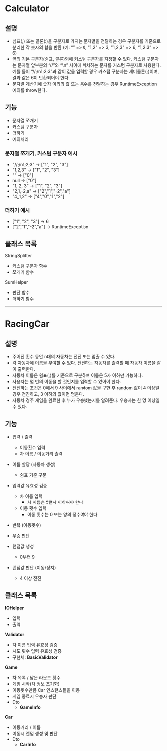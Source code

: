 # Calculator
## 설명
- 쉼표(,) 또는 콜론(:)을 구분자로 가지는 문자열을 전달하는 경우 구분자를 기준으로 분리한 각 숫자의 합을 반환 (예: “” => 0, "1,2" => 3, "1,2,3" => 6, “1,2:3” => 6)
- 앞의 기본 구분자(쉼표, 콜론)외에 커스텀 구분자를 지정할 수 있다. 커스텀 구분자는 문자열 앞부분의 “//”와 “\n” 사이에 위치하는 문자를 커스텀 구분자로 사용한다. 예를 들어 “//;\n1;2;3”과 같이 값을 입력할 경우 커스텀 구분자는 세미콜론(;)이며, 결과 값은 6이 반환되어야 한다.
- 문자열 계산기에 숫자 이외의 값 또는 음수를 전달하는 경우 RuntimeException 예외를 throw한다.


## 기능
- 문자열 쪼개기
- 커스텀 구분자
- 더하기
- 예외처리

### 문자열 쪼개기, 커스텀 구분자 예시
- "//;\n1;2;3" -> ["1", "2", "3"]
- "1,2,3" -> ["1", "2", "3"]
- "" -> ["0"]
- null -> ["0"]
- "1, 2, 3" -> ["1", "2", "3"]
- "2,1,-2,a" -> ["2","1","-2","a"]
- "4,,1,2" -> ["4","0","1","2"]

### 더하기 예시
- ["1", "2", "3"] -> 6
- ["2","1","-2","a"] -> RuntimeException

## 클래스 목록
StringSplitter
- 커스텀 구분자 함수
- 쪼개기 함수

SumHelper
- 판단 함수
- 더하기 함수

---
# RacingCar
## 설명
- 주어진 횟수 동안 n대의 자동차는 전진 또는 멈출 수 있다. 
- 각 자동차에 이름을 부여할 수 있다. 전진하는 자동차를 출력할 때 자동차 이름을 같이 출력한다.
- 자동차 이름은 쉼표(,)를 기준으로 구분하며 이름은 5자 이하만 가능하다.
- 사용자는 몇 번의 이동을 할 것인지를 입력할 수 있어야 한다.
- 전진하는 조건은 0에서 9 사이에서 random 값을 구한 후 random 값이 4 이상일 경우 전진하고, 3 이하의 값이면 멈춘다.
- 자동차 경주 게임을 완료한 후 누가 우승했는지를 알려준다. 우승자는 한 명 이상일 수 있다.

## 기능
- 입력 / 출력
  - 이동횟수 입력
  - 차 이름 / 이동거리 출력

- 이름 할당 (자동차 생성)
  - 쉼표 기준 구분
- 입력값 유효성 검증
  - 차 이름 입력
    - 차 이름은 5글자 이하여야 한다
  - 이동 횟수 입력
    - 이동 횟수는 0 또는 양의 정수여야 한다
- 반복 (이동횟수)
- 우승 판단

- 랜덤값 생성
  - 0부터 9
- 랜덤값 판단 (이동/정지)
  - 4 이상 전진

## 클래스 목록
**IOHelper**
- 입력
- 출력

**Validator**
- 차 이름 입력 유효성 검증
- 시도 횟수 입력 유효성 검증
- 구현체: **BasicValidator**

**Game**
- 차 목록 / 남은 라운드 횟수
- 게임 시작(차 정보 초기화)
- 이동횟수만큼 Car 인스턴스들을 이동
- 게임 종료시 우승자 판단
- Dto
  - **GameInfo**

**Car**
- 이동거리 / 이름
- 이동시 랜덤 생성 및 판단
- Dto
  - **CarInfo**